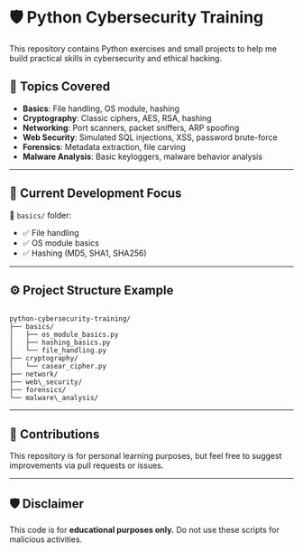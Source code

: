# 🛡️ Python Cybersecurity Training

This repository contains Python exercises and small projects to help me build practical skills in cybersecurity and ethical hacking.

## 📂 Topics Covered

- **Basics**: File handling, OS module, hashing
- **Cryptography**: Classic ciphers, AES, RSA, hashing
- **Networking**: Port scanners, packet sniffers, ARP spoofing
- **Web Security**: Simulated SQL injections, XSS, password brute-force
- **Forensics**: Metadata extraction, file carving
- **Malware Analysis**: Basic keyloggers, malware behavior analysis

---

## 🔨 Current Development Focus

🔧 `basics/` folder:
- ✅ File handling
- ✅ OS module basics
- ✅ Hashing (MD5, SHA1, SHA256)

---

## ⚙️ Project Structure Example

```

python-cybersecurity-training/
├── basics/
│   ├── os_module_basics.py
│   ├── hashing_basics.py
│   └── file_handling.py
├── cryptography/
│   └── casear_cipher.py
├── network/
├── web\_security/
├── forensics/
└── malware\_analysis/

```

---

## 🤝 Contributions

This repository is for personal learning purposes, but feel free to suggest improvements via pull requests or issues.

---

## 🛡️ Disclaimer

This code is for **educational purposes only.** Do not use these scripts for malicious activities.

